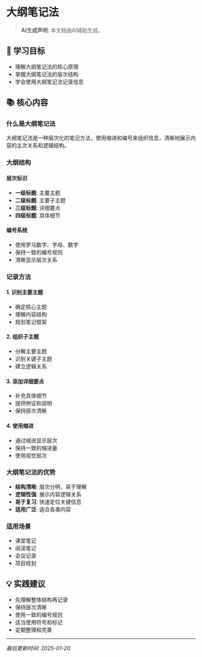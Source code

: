 # 大纲笔记法

> **AI生成声明**: 本文档由AI辅助生成。

## 🎯 学习目标

- 理解大纲笔记法的核心原理
- 掌握大纲笔记法的层次结构
- 学会使用大纲笔记法记录信息

## 📚 核心内容

### 什么是大纲笔记法

大纲笔记法是一种层次化的笔记方法，使用缩进和编号来组织信息，清晰地展示内容的主次关系和逻辑结构。

### 大纲结构

#### 层次标识

- **一级标题**: 主要主题
- **二级标题**: 主要子主题
- **三级标题**: 详细要点
- **四级标题**: 具体细节

#### 编号系统

- 使用罗马数字、字母、数字
- 保持一致的编号规则
- 清晰显示层次关系

### 记录方法

#### 1. 识别主要主题

- 确定核心主题
- 理解内容结构
- 规划笔记框架

#### 2. 组织子主题

- 分解主要主题
- 识别关键子主题
- 建立逻辑关系

#### 3. 添加详细要点

- 补充具体细节
- 提供例证和说明
- 保持层次清晰

#### 4. 使用缩进

- 通过缩进显示层次
- 保持一致的缩进量
- 使用视觉层次

### 大纲笔记法的优势

- **结构清晰**: 层次分明，易于理解
- **逻辑性强**: 展示内容逻辑关系
- **易于复习**: 快速定位关键信息
- **适用广泛**: 适合各类内容

### 适用场景

- 课堂笔记
- 阅读笔记
- 会议记录
- 项目规划

## 💡 实践建议

- 先理解整体结构再记录
- 保持层次清晰
- 使用一致的编号规则
- 适当使用符号和标记
- 定期整理和完善

---

*最后更新时间: 2025-01-20*

